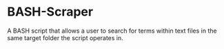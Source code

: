 # BASH-Scraper
A BASH script that allows a user to search for terms within text files in the same target folder the script operates in.
